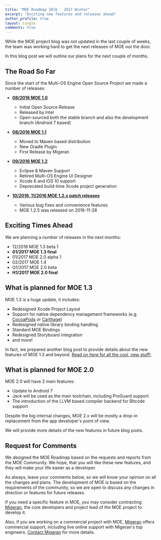 ```yaml
---
title: "MOE Roadmap 2016 - 2017 Winter"
excerpt: "Exciting new features and releases ahead"
author_profile: true
layout: single
comments: true
---
```


While the MOE project blog was not updated in the last couple of weeks, the team was working hard to get the next releases of MOE out the door.

In this blog post we will outline our plans for the next couple of months.

## The Road So Far

Since the start of the Multi-OS Engine Open Source Project we made a number of releases:

 * **[08/2016 MOE 1.0](/blog/2016-08-18-multi-os-engine-is-open-source/)**
   * Initial Open Source Release
   * Released by Intel
   * Open-sourced both the stable branch and also the development branch (Android 7 based)

 * **[08/2016 MOE 1.1](/blog/2016-08-26-moe-release-1.1.0/)**
   * Moved to Maven based distribution
   * New Gradle Plugin
   * First Release by Migeran

 * **[09/2016 MOE 1.2](/blog/2016-09-30-moe-release-1.2.0/)**
   * Eclipse & Maven Support
   * Retired Multi-OS Engine UI Designer
   * Xcode 8 and iOS 10 support
   * Deprecated build-time Xcode project generation

 * **[10/2016, 11/2016 MOE 1.2.x patch releases](/blog/2016-12-05-moe-1.2.5/)**
   * Various bug fixes and convenience features
   * MOE 1.2.5 was released on 2016-11-28

## Exciting Times Ahead

We are planning a number of releases in the next months:

* 12/2016 MOE 1.3 beta 1
* **01/2017 MOE 1.3 final**
* 01/2017 MOE 2.0 alpha 1
* 02/2017 MOE 1.4
* Q1/2017 MOE 2.0 beta
* **H1/2017 MOE 2.0 final**

## What is planned for MOE 1.3

MOE 1.3 is a huge update, it includes:

 * Redesigned Xcode Project Layout
 * Support for native dependency management frameworks (e.g. [CocoaPods](https://cocoapods.org/) or [Carthage](https://github.com/Carthage/Carthage))
 * Redesigned native library binding handling
 * Standard MOE Bindings
 * Redesigned Storyboard integration
 * and more!

In fact, we prepared another blog post to provide details about the new features of MOE 1.3 and beyond. [Read on here for all the cool, new stuff!](/blog/2016-12-05-plans-for-moe-1.3/).

## What is planned for MOE 2.0

MOE 2.0 will have 2 main features:

 * Update to Android 7
  * Jack will be used as the main toolchain, including ProGuard support
 * The introduction of the LLVM based compiler backend for Bitcode support

Despite the big internal changes, MOE 2.x will be mostly a drop-in replacement from the app developer's point of view.

We will provide more details of the new features in future blog posts.

## Request for Comments

We designed the MOE Roadmap based on the requests and reports from the MOE Community. We hope, that you will like these new features, and they will make your life easier as a developer.

As always, leave your comments below, so we will know your opinion on all the changes and plans. The development of MOE is based on the requirements of the community, so we are open to discuss any changes in direction or features for future releases.

If you need a specific feature in MOE, you may consider contracting  [Migeran](https://migeran.com), the core developers and project lead of the MOE project to develop it.

Also, if you are working on a commercial project with MOE, [Migeran](https://migeran.com) offers commercial support, including live online support with Migeran's top engineers. [Contact Migeran](https://migeran.com/contact/) for more details.
